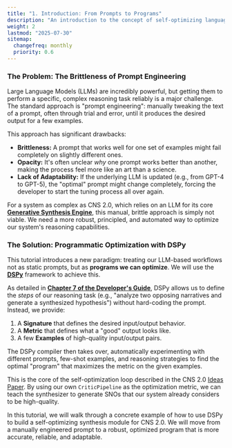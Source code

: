```yaml
---
title: "1. Introduction: From Prompts to Programs"
description: "An introduction to the concept of self-optimizing language model pipelines using DSPy, moving beyond brittle prompt engineering."
weight: 2
lastmod: "2025-07-30"
sitemap:
  changefreq: monthly
  priority: 0.6
---
```


### The Problem: The Brittleness of Prompt Engineering

Large Language Models (LLMs) are incredibly powerful, but getting them to perform a specific, complex reasoning task reliably is a major challenge. The standard approach is "prompt engineering": manually tweaking the text of a prompt, often through trial and error, until it produces the desired output for a few examples.

This approach has significant drawbacks:
-   **Brittleness:** A prompt that works well for one set of examples might fail completely on slightly different ones.
-   **Opacity:** It's often unclear *why* one prompt works better than another, making the process feel more like an art than a science.
-   **Lack of Adaptability:** If the underlying LLM is updated (e.g., from GPT-4 to GPT-5), the "optimal" prompt might change completely, forcing the developer to start the tuning process all over again.

For a system as complex as CNS 2.0, which relies on an LLM for its core **[Generative Synthesis Engine](/guides/building-cns-2.0-developers-guide/chapter-4-synthesis-engine/)**, this manual, brittle approach is simply not viable. We need a more robust, principled, and automated way to optimize our system's reasoning capabilities.

### The Solution: Programmatic Optimization with DSPy

This tutorial introduces a new paradigm: treating our LLM-based workflows not as static prompts, but as **programs we can optimize**. We will use the **[DSPy](https://github.com/stanfordnlp/dspy)** framework to achieve this.

As detailed in **[Chapter 7 of the Developer's Guide](/guides/building-cns-2.0-developers-guide/chapter-7-dspy-integration/)**, DSPy allows us to define the *steps* of our reasoning task (e.g., "analyze two opposing narratives and generate a synthesized hypothesis") without hard-coding the prompt. Instead, we provide:
1.  A **Signature** that defines the desired input/output behavior.
2.  A **Metric** that defines what a "good" output looks like.
3.  A few **Examples** of high-quality input/output pairs.

The DSPy compiler then takes over, automatically experimenting with different prompts, few-shot examples, and reasoning strategies to find the optimal "program" that maximizes the metric on the given examples.

This is the core of the self-optimization loop described in the CNS 2.0 [Ideas Paper](/guides/cns-2.0-research-roadmap/in-depth/ideas-paper/). By using our own `CriticPipeline` as the optimization metric, we can teach the synthesizer to generate SNOs that our system already considers to be high-quality.

In this tutorial, we will walk through a concrete example of how to use DSPy to build a self-optimizing synthesis module for CNS 2.0. We will move from a manually engineered prompt to a robust, optimized program that is more accurate, reliable, and adaptable.
